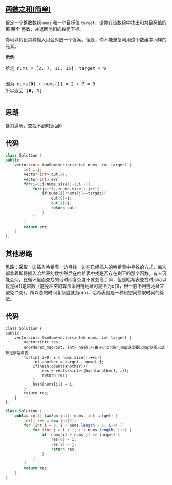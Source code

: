 ## [两数之和(简单)](https://leetcode-cn.com/problems/two-sum/)
<p>给定一个整数数组 <code>nums</code>&nbsp;和一个目标值 <code>target</code>，请你在该数组中找出和为目标值的那&nbsp;<strong>两个</strong>&nbsp;整数，并返回他们的数组下标。</p>
<p>你可以假设每种输入只会对应一个答案。但是，你不能重复利用这个数组中同样的元素。</p>
<p><strong>示例:</strong></p>
<pre>给定 nums = [2, 7, 11, 15], target = 9

因为 nums[<strong>0</strong>] + nums[<strong>1</strong>] = 2 + 7 = 9
所以返回 [<strong>0, 1</strong>]
</pre>

## 思路
暴力遍历，查找不到时返回0

## 代码
```c++
class Solution {
public:
    vector<int> twoSum(vector<int>& nums, int target) {
        int i,j;
        vector<int> out(2);
        vector<int> err;
        for(i=0;i<nums.size()-1;i++){
            for(j=i+1;j<nums.size();j++){
                if(nums[i]+nums[j]==target){
                    out[0]=i;
                    out[1]=j;
                    return out;
                }
            }
        }
        return err;
    }
};
```

## 其他思路
思路：采取一边插入哈希表一边寻找一边在已经插入的哈希表中寻找的方式，每次都拿着即将插入哈希表的数字然后在哈希表中找是否存在剩下的那个函数。有人可能会问，在循环里面查找的话时间复杂度不就变高了嘛，但是哈希表查找时间可以说是o(1)是常数（避免冲突的算法采用链地址可能不为o(1)，但一般不用链地址来避免冲突），所以总的时间复杂度就为o(n)，哈希表就是一种用空间换取时间的算法。

## 代码
```
class Solution {
public:  
    vector<int> twoSum(vector<int>& nums, int target) {
        vector<int> res;
        unordered_map<int, int> hash;//由于unorder_map速度要比map快所以选择无序哈希表  
        for(int i=0; i < nums.size();++i){
            int another = target - nums[i];
            if(hash.count(another)){  
                res = vector<int>({hash[another], i});
                return res;
            }
            hash[nums[i]] = i;
        }
        return res;
    }
};

```

```java
class Solution {
    public int[] twoSum(int[] nums, int target) {
        int[] res = new int[2];
        for (int i = 0; i < nums.length - 1; i++) {
            for (int j = i + 1; j < nums.length; j++) {
                if (nums[i] + nums[j] == target) {
                    res[0] = i;
                    res[1] = j;
                    return res;
                }
            }
        }
        return res;
    }
}
```